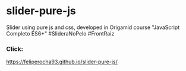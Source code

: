 # slider-pure-js
Slider using pure js and css, developed in Origamid course "JavaScript Completo ES6+" #SlideraNoPelo #FrontRaiz

### Click:
https://feliperocha93.github.io/slider-pure-js/
